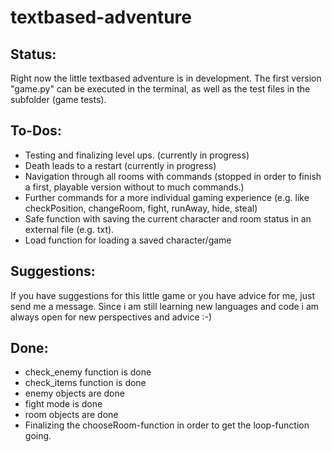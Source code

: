 # textbased-adventure


Status:
-
Right now the little textbased adventure is in development. The first version "game.py" can be executed in the terminal, as well as the test files in the subfolder (game tests).



To-Dos:
-
- Testing and finalizing level ups. (currently in progress) 
- Death leads to a restart (currently in progress)
- Navigation through all rooms with commands (stopped in order to finish a first, playable version without to much commands.)
- Further commands for a more individual gaming experience (e.g. like checkPosition, changeRoom, fight, runAway, hide, steal)
- Safe function with saving the current character and room status in an external file (e.g. txt).
- Load function for loading a saved character/game



Suggestions:
- 
If you have suggestions for this little game or you have advice for me, just send me a message. Since i am still learning new languages and code i am always open for new perspectives and advice :-) 



Done:
- 
- check_enemy function is done
- check_items function is done
- enemy objects are done
- fight mode is done
- room objects are done
- Finalizing the chooseRoom-function in order to get the loop-function going.



